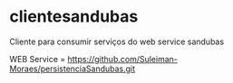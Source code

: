 # clientesandubas
Cliente para consumir serviços do web service sandubas

WEB Service = https://github.com/Suleiman-Moraes/persistenciaSandubas.git
